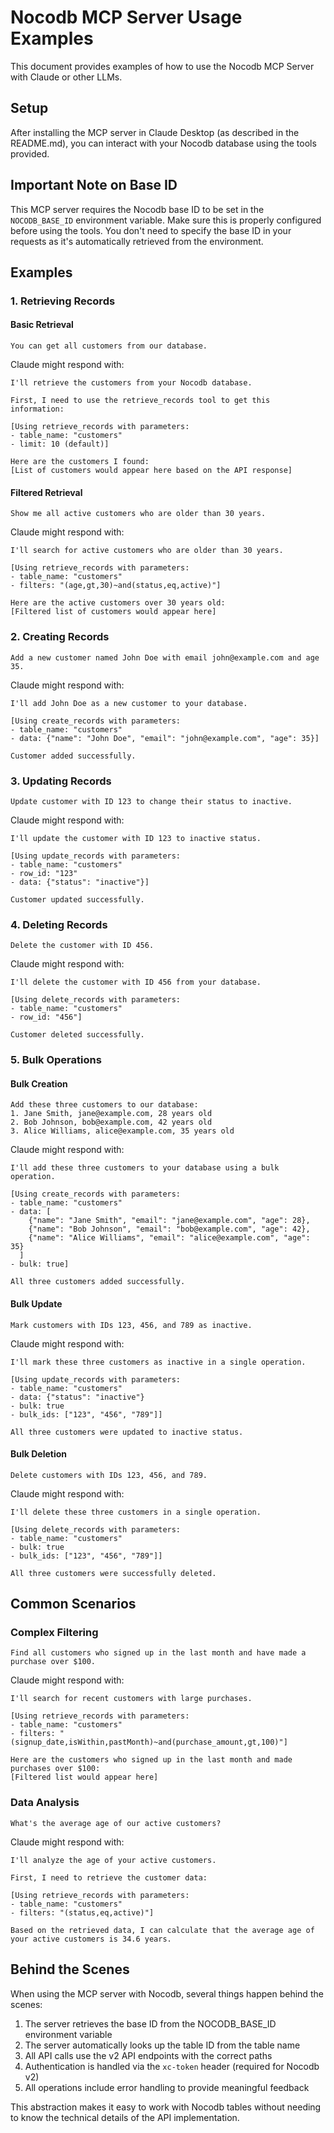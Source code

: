 # Nocodb MCP Server Usage Examples

This document provides examples of how to use the Nocodb MCP Server with Claude or other LLMs.

## Setup

After installing the MCP server in Claude Desktop (as described in the README.md), you can interact with your Nocodb database using the tools provided.

## Important Note on Base ID

This MCP server requires the Nocodb base ID to be set in the `NOCODB_BASE_ID` environment variable. Make sure this is properly configured before using the tools. You don't need to specify the base ID in your requests as it's automatically retrieved from the environment.

## Examples

### 1. Retrieving Records

#### Basic Retrieval

```
You can get all customers from our database.
```

Claude might respond with:

```
I'll retrieve the customers from your Nocodb database.

First, I need to use the retrieve_records tool to get this information:

[Using retrieve_records with parameters:
- table_name: "customers"
- limit: 10 (default)]

Here are the customers I found:
[List of customers would appear here based on the API response]
```

#### Filtered Retrieval

```
Show me all active customers who are older than 30 years.
```

Claude might respond with:

```
I'll search for active customers who are older than 30 years.

[Using retrieve_records with parameters:
- table_name: "customers"
- filters: "(age,gt,30)~and(status,eq,active)"]

Here are the active customers over 30 years old:
[Filtered list of customers would appear here]
```

### 2. Creating Records

```
Add a new customer named John Doe with email john@example.com and age 35.
```

Claude might respond with:

```
I'll add John Doe as a new customer to your database.

[Using create_records with parameters:
- table_name: "customers"
- data: {"name": "John Doe", "email": "john@example.com", "age": 35}]

Customer added successfully.
```

### 3. Updating Records

```
Update customer with ID 123 to change their status to inactive.
```

Claude might respond with:

```
I'll update the customer with ID 123 to inactive status.

[Using update_records with parameters:
- table_name: "customers"
- row_id: "123"
- data: {"status": "inactive"}]

Customer updated successfully.
```

### 4. Deleting Records

```
Delete the customer with ID 456.
```

Claude might respond with:

```
I'll delete the customer with ID 456 from your database.

[Using delete_records with parameters:
- table_name: "customers"
- row_id: "456"]

Customer deleted successfully.
```

### 5. Bulk Operations

#### Bulk Creation

```
Add these three customers to our database:
1. Jane Smith, jane@example.com, 28 years old
2. Bob Johnson, bob@example.com, 42 years old
3. Alice Williams, alice@example.com, 35 years old
```

Claude might respond with:

```
I'll add these three customers to your database using a bulk operation.

[Using create_records with parameters:
- table_name: "customers"
- data: [
    {"name": "Jane Smith", "email": "jane@example.com", "age": 28},
    {"name": "Bob Johnson", "email": "bob@example.com", "age": 42},
    {"name": "Alice Williams", "email": "alice@example.com", "age": 35}
  ]
- bulk: true]

All three customers added successfully.
```

#### Bulk Update

```
Mark customers with IDs 123, 456, and 789 as inactive.
```

Claude might respond with:

```
I'll mark these three customers as inactive in a single operation.

[Using update_records with parameters:
- table_name: "customers"
- data: {"status": "inactive"}
- bulk: true
- bulk_ids: ["123", "456", "789"]]

All three customers were updated to inactive status.
```

#### Bulk Deletion

```
Delete customers with IDs 123, 456, and 789.
```

Claude might respond with:

```
I'll delete these three customers in a single operation.

[Using delete_records with parameters:
- table_name: "customers"
- bulk: true
- bulk_ids: ["123", "456", "789"]]

All three customers were successfully deleted.
```

## Common Scenarios

### Complex Filtering

```
Find all customers who signed up in the last month and have made a purchase over $100.
```

Claude might respond with:

```
I'll search for recent customers with large purchases.

[Using retrieve_records with parameters:
- table_name: "customers"
- filters: "(signup_date,isWithin,pastMonth)~and(purchase_amount,gt,100)"]

Here are the customers who signed up in the last month and made purchases over $100:
[Filtered list would appear here]
```

### Data Analysis

```
What's the average age of our active customers?
```

Claude might respond with:

```
I'll analyze the age of your active customers.

First, I need to retrieve the customer data:

[Using retrieve_records with parameters:
- table_name: "customers"
- filters: "(status,eq,active)"]

Based on the retrieved data, I can calculate that the average age of your active customers is 34.6 years.
```

## Behind the Scenes

When using the MCP server with Nocodb, several things happen behind the scenes:

1. The server retrieves the base ID from the NOCODB_BASE_ID environment variable
2. The server automatically looks up the table ID from the table name
3. All API calls use the v2 API endpoints with the correct paths
4. Authentication is handled via the `xc-token` header (required for Nocodb v2)
5. All operations include error handling to provide meaningful feedback

This abstraction makes it easy to work with Nocodb tables without needing to know the technical details of the API implementation.
